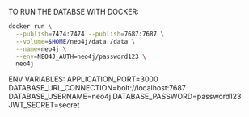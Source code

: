 TO RUN THE DATABSE WITH DOCKER:

```sh
docker run \
  --publish=7474:7474 --publish=7687:7687 \
  --volume=$HOME/neo4j/data:/data \
  --name=neo4j \
  --env=NEO4J_AUTH=neo4j/password123 \
  neo4j
```

ENV VARIABLES:
APPLICATION_PORT=3000
DATABASE_URL_CONNECTION=bolt://localhost:7687
DATABASE_USERNAME=neo4j
DATABASE_PASSWORD=password123
JWT_SECRET=secret